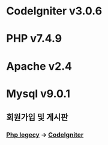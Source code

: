 # CodeIgniter v3.0.6
# PHP v7.4.9
# Apache v2.4
# Mysql v9.0.1
## 회원가입 및 게시판
### [Php legecy](https://github.com/DGeon/PHPproject.git) -> [CodeIgniter](https://github.com/DGeon/ci.git)
